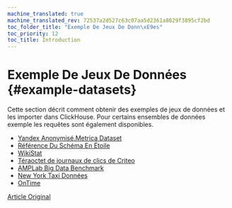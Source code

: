 ```yaml
---
machine_translated: true
machine_translated_rev: 72537a2d527c63c07aa5d2361a8829f3895cf2bd
toc_folder_title: "Exemple De Jeux De Donn\xE9es"
toc_priority: 12
toc_title: Introduction
---
```


# Exemple De Jeux De Données {#example-datasets}

Cette section décrit comment obtenir des exemples de jeux de données et les importer dans ClickHouse.
Pour certains ensembles de données exemple les requêtes sont également disponibles.

-   [Yandex Anonymisé.Metrica Dataset](metrica.md)
-   [Référence Du Schéma En Étoile](star-schema.md)
-   [WikiStat](wikistat.md)
-   [Téraoctet de journaux de clics de Criteo](criteo.md)
-   [AMPLab Big Data Benchmark](amplab-benchmark.md)
-   [New York Taxi Données](nyc-taxi.md)
-   [OnTime](ontime.md)

[Article Original](https://clickhouse.tech/docs/en/getting_started/example_datasets) <!--hide-->
